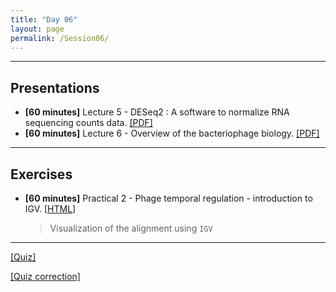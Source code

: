```yaml
---
title: "Day 06"
layout: page
permalink: /Session06/
---
```


---
## Presentations

- **\[60 minutes\]** Lecture 5 - DESeq2 : A software to normalize RNA sequencing counts data. 
[[PDF]](5_DESeq.pdf)
- **\[60 minutes\]** Lecture 6 - Overview of the bacteriophage biology. 
[[PDF]](6_Phage_overview.pdf)

---
## Exercises

- **\[60 minutes\]** Practical 2 - Phage temporal regulation - introduction to IGV.
    [[HTML](/Genomics_SupBioTech_2023/Session04/SequenceAlignment)]

    > Visualization of the alignment using `IGV`

--- 

[[Quiz]](Quiz_05.pdf)

[[Quiz correction]](Quiz_05_correction.pdf)

